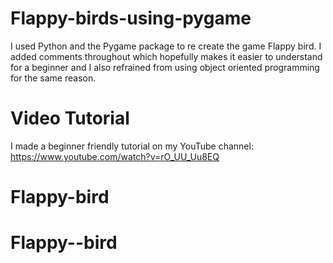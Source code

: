 # Flappy-birds-using-pygame

I used Python and the Pygame package to re create the game Flappy bird.
I added comments throughout which hopefully makes it easier to understand for a beginner and I also refrained from using object oriented programming for the same reason.

# Video Tutorial
I made a beginner friendly tutorial on my YouTube channel: https://www.youtube.com/watch?v=rO_UU_Uu8EQ
# Flappy-bird
# Flappy--bird
